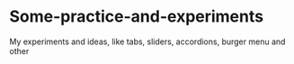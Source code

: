 # Some-practice-and-experiments
My experiments and ideas, like tabs, sliders, accordions, burger menu and other
